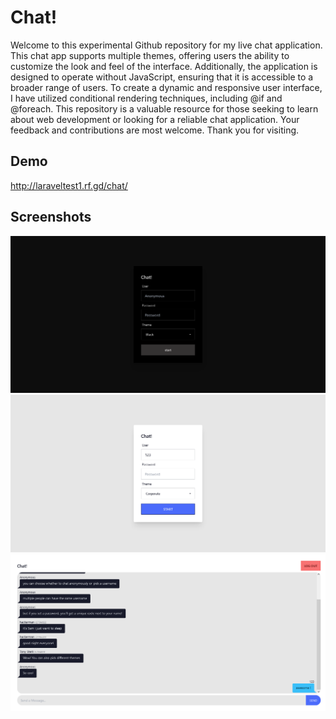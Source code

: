 

# Chat!

Welcome to this experimental Github repository for my live chat application. This chat app supports multiple themes, offering users the ability to customize the look and feel of the interface. Additionally, the application is designed to operate without JavaScript, ensuring that it is accessible to a broader range of users. To create a dynamic and responsive user interface, I have utilized conditional rendering techniques, including @if and @foreach. This repository is a valuable resource for those seeking to learn about web development or looking for a reliable chat application. Your feedback and contributions are most welcome. Thank you for visiting.
## Demo

http://laraveltest1.rf.gd/chat/


## Screenshots

![Login](https://github.com/samuelchristlie/COMP6738049/blob/main/chat/screenshot/login.png)
![Theming](https://github.com/samuelchristlie/COMP6738049/blob/main/chat/screenshot/theme.png)
![Chat](https://github.com/samuelchristlie/COMP6738049/blob/main/chat/screenshot/chat.png)

